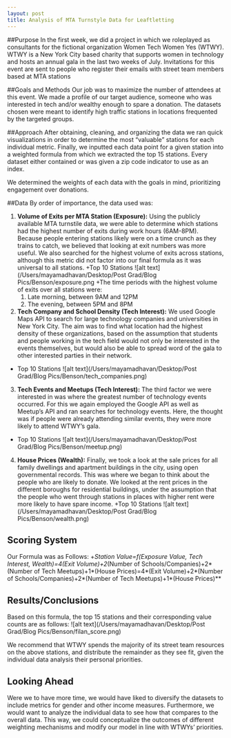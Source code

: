 ```yaml
---
layout: post
title: Analysis of MTA Turnstyle Data for Leaftletting
---
```


##Purpose
In the first week, we did a project in which we roleplayed as consultants for the fictional organization Women Tech Women Yes (WTWY). WTWY is a New York City based charity that supports women in technology and hosts an annual gala in the last two weeks of July. Invitations for this event are sent to people who register their emails with street team members based at MTA stations

##Goals and Methods
Our job was to maximize the number of attendees at this event. We made a profile of our target audience, someone who was interested in tech and/or wealthy enough to spare a donation. The datasets chosen were meant to identify high traffic stations in locations frequented by the targeted groups. 

##Approach
After obtaining, cleaning, and organizing the data we ran quick visualizations in order to determine the most “valuable” stations for each individual metric.  Finally, we inputted each data point for a given station into a weighted formula from which we extracted the top 15 stations. Every dataset either contained or was given a zip code indicator to use as an index.

We determined the weights of each data with the goals in mind, prioritizing engagement over donations.

##Data
By order of importance, the data used was:
1. **Volume of Exits per MTA Station (Exposure):** Using the publicly available MTA turnstile data, we were able to determine which stations had the highest number of exits during work hours (6AM-8PM). Because people entering stations likely were on a time crunch as they trains to catch, we believed that looking at exit numbers was more useful. We also searched for the highest volume of exits across stations, although this metric did not factor into our final formula as it was universal to all stations.
  +Top 10 Stations
  ![alt text](/Users/mayamadhavan/Desktop/Post Grad/Blog Pics/Benson/exposure.png
  +The time periods with the highest volume of exits over all stations were:
    1. Late morning, between 9AM and 12PM
    2. The evening, between 5PM and 8PM
2. **Tech Company and School Density (Tech Interest):** We used Google Maps API to search for large technology companies and universities in New York City. The aim was to find what location had the highest density of these organizations, based on the assumption that students and people working in the tech field would not only be interested in the events themselves, but would also be able to spread word of the gala to other interested parties in their network.
  + Top 10 Stations
  ![alt	text](/Users/mayamadhavan/Desktop/Post Grad/Blog Pics/Benson/tech_companies.png)
3. **Tech Events and Meetups (Tech Interest):** The third factor we were interested in was where the greatest number of technology events occurred. For this we again employed the Google API as well as Meetup’s API and ran searches for technology events. Here, the thought was if people were already attending similar events, they were more likely to attend WTWY’s gala. 
  + Top 10 Stations
  ![alt	text](/Users/mayamadhavan/Desktop/Post Grad/Blog Pics/Benson/meetup.png)
4. **House Prices (Wealth):** Finally, we took a look at the sale prices for all family dwellings and apartment buildings in the city, using open governmental records. This was where we began to think about the people who are likely to donate. We looked at the rent prices in the different boroughs for residential buildings, under the assumption that the people who went through stations in places with higher rent were more likely to have spare income.
  +Top 10 Stations
  ![alt text](/Users/mayamadhavan/Desktop/Post Grad/Blog Pics/Benson/wealth.png)
  
## Scoring System
Our Formula was as Follows:
+**Station Value=f(Exposure Value, Tech Interest, Wealth)=4*(Exit Volume)+2*(Number of Schools/Companies)+2*(Number of Tech Meetups)+1*(House Prices)=4*(Exit Volume)+2*(Number of Schools/Companies)+2*(Number of Tech Meetups)+1*(House Prices)**

## Results/Conclusions
Based on this formula, the top 15 stations and their corresponding value counts are as follows:
![alt text](/Users/mayamadhavan/Desktop/Post Grad/Blog Pics/Benson/filan_score.png)

We recommend that WTWY spends the majority of its street team resources on the above stations, and distribute the remainder as they see fit, given the individual data analysis their personal priorities.


## Looking Ahead
Were we to have more time, we would have liked to diversify the datasets to include metrics for gender and other income measures. Furthermore, we would want to analyze the individual data to see how that compares to the overall data. This way, we could conceptualize the outcomes of different weighting mechanisms and modify our model in line with WTWYs’ priorities.
